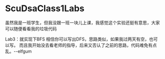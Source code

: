 # ScuDsaClass1Labs
虽然我是一班学生，但我没跟一班一块儿上课，我感觉这个实验还挺有意思，大家可以随便看看我的垃圾代码

Lab3：就实现下BFS 相信你可以写出DFS，思路类似，如果我过两天有空，也可以写。
而且我开始没去看老师的指导，后来又否认了之前的思路，代码难免有点乱。--elfgum
